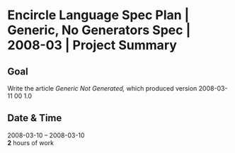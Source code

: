 ﻿Encircle Language Spec Plan | Generic, No Generators Spec | 2008-03 | Project Summary
=====================================================================================

Goal
----

Write the article *Generic Not Generated,* 
which produced version  2008-03-11 00  1.0


Date & Time
-----------

2008-03-10 – 2008-03-10  
__2__ hours of work